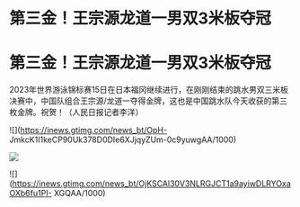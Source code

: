 # 第三金！王宗源龙道一男双3米板夺冠

# 第三金！王宗源龙道一男双3米板夺冠

2023年世界游泳锦标赛15日在日本福冈继续进行，在刚刚结束的跳水男双三米板决赛中，中国队组合王宗源/龙道一夺得金牌，这也是中国跳水队今天收获的第三枚金牌。祝贺！（人民日报记者李洋）
​​​

![](https://inews.gtimg.com/news_bt/OpH-
JmkcK1I1keCP90Uk378D0DIe6XJjqyZUm-0c9yuwgAA/1000)

![](https://inews.gtimg.com/news_bt/O5lxCrNTH7_wYhmtRvlRg1RzEDJWLtnRC7PoHo7SQdMHAAA/1000)

![](https://inews.gtimg.com/news_bt/OjKSCAl30V3NLRGJCT1a9ayiwDLRYOxaOXb6fu1PI-
XGQAA/1000)

